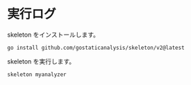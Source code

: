 # 実行ログ

skeleton をインストールします。

```shell
go install github.com/gostaticanalysis/skeleton/v2@latest
```

skeleton を実行します。

```shell
skeleton myanalyzer
```

